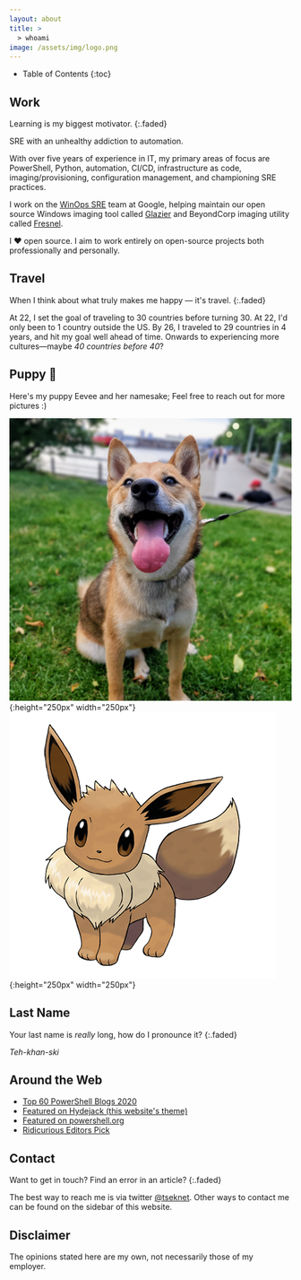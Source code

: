 ```yaml
---
layout: about
title: >
  > whoami
image: /assets/img/logo.png
---
```


- Table of Contents
{:toc}

## Work

Learning is my biggest motivator.
{:.faded}

SRE with an unhealthy addiction to automation.

With over five years of experience in IT, my primary areas of focus are
PowerShell, Python, automation, CI/CD, infrastructure as code,
imaging/provisioning, configuration management, and championing SRE practices.

I work on the [WinOps SRE](https://github.com/google/winops) team at Google,
helping maintain our open source Windows imaging tool called
[Glazier](https://github.com/google/glazier) and BeyondCorp imaging utility
called [Fresnel](https://github.com/google/glazier).

I ❤️ open source. I aim to work entirely on open-source projects both
professionally and personally.

## Travel

When I think about what truly makes me happy — it's travel.
{:.faded}

At 22, I set the goal of traveling to 30 countries before turning 30.
At 22, I'd only been to 1 country outside the US. By 26, I traveled to 29 countries in
4 years, and hit my goal well ahead of time. Onwards to experiencing more
cultures—maybe *40 countries before 40*?

## Puppy 🐶

Here's my puppy Eevee and her namesake; Feel free to reach out for more pictures
:)

![Eevee](assets/img/common/eevee.jpg){:height="250px" width="250px"}
![EeveePokemon](assets/img/common/eeveepokemon.png){:height="250px" width="250px"}

## Last Name

Your last name is *really* long, how do I pronounce it?
{:.faded}

*Teh-khan-ski*

## Around the Web

- [Top 60 PowerShell Blogs 2020](https://blog.feedspot.com/powershell_blogs/)
- [Featured on Hydejack (this website's theme)](https://hydejack.com/showcase/tseknet)
- [Featured on powershell.org](https://powershell.org/2020/09/icymi-powershell-week-of-04-september-2020/)
- [Ridicurious Editors Pick](https://ridicurious.com/2020/08/28/weekly-newsletter-powershell-digest-006/)

## Contact

Want to get in touch? Find an error in an article?
{:.faded}

The best way to reach me is via twitter [@tseknet](https://twitter.com/tseknet).
Other ways to contact me can be found on the sidebar of this website.

## Disclaimer

The opinions stated here are my own, not necessarily those of my employer.
